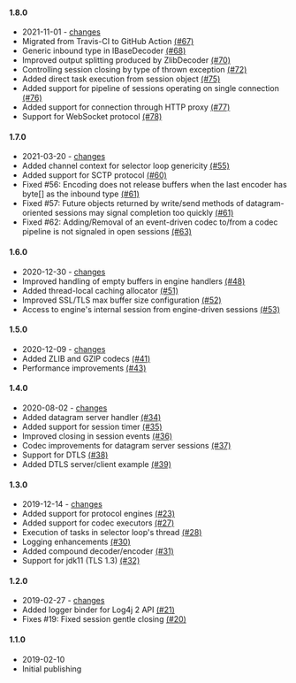 #### 1.8.0
 - 2021-11-01 - [changes](https://github.com/snf4j/snf4j/compare/v1.7.0...v1.8.0)
 - Migrated from Travis-CI to GitHub Action [(#67)](https://github.com/snf4j/snf4j/pull/67)
 - Generic inbound type in IBaseDecoder [(#68)](https://github.com/snf4j/snf4j/pull/68)
 - Improved output splitting produced by ZlibDecoder [(#70)](https://github.com/snf4j/snf4j/pull/70)
 - Controlling session closing by type of thrown exception [(#72)](https://github.com/snf4j/snf4j/pull/72)
 - Added direct task execution from session object [(#75)](https://github.com/snf4j/snf4j/pull/75)
 - Added support for pipeline of sessions operating on single connection [(#76)](https://github.com/snf4j/snf4j/pull/76)
 - Added support for connection through HTTP proxy [(#77)](https://github.com/snf4j/snf4j/pull/77)
 - Support for WebSocket protocol [(#78)](https://github.com/snf4j/snf4j/pull/78)

#### 1.7.0
 - 2021-03-20 - [changes](https://github.com/snf4j/snf4j/compare/v1.6.0...v1.7.0)
 - Added channel context for selector loop genericity [(#55)](https://github.com/snf4j/snf4j/pull/55)
 - Added support for SCTP protocol [(#60)](https://github.com/snf4j/snf4j/pull/60)
 - Fixed #56: Encoding does not release buffers when the last encoder has byte[] as the inbound type [(#61)](https://github.com/snf4j/snf4j/pull/61)
 - Fixed #57: Future objects returned by write/send methods of datagram-oriented sessions may signal completion too quickly [(#61)](https://github.com/snf4j/snf4j/pull/61)
 - Fixed #62: Adding/Removal of an event-driven codec to/from a codec pipeline is not signaled in open sessions [(#63)](https://github.com/snf4j/snf4j/pull/63)
 
#### 1.6.0
 - 2020-12-30 - [changes](https://github.com/snf4j/snf4j/compare/v1.5.0...v1.6.0)
 - Improved handling of empty buffers in engine handlers [(#48)](https://github.com/snf4j/snf4j/pull/48)
 - Added thread-local caching allocator [(#51)](https://github.com/snf4j/snf4j/pull/51)
 - Improved SSL/TLS max buffer size configuration [(#52)](https://github.com/snf4j/snf4j/pull/52)
 - Access to engine's internal session from engine-driven sessions [(#53)](https://github.com/snf4j/snf4j/pull/53)

#### 1.5.0
 - 2020-12-09 - [changes](https://github.com/snf4j/snf4j/compare/v1.4.0...v1.5.0)
 - Added ZLIB and GZIP codecs [(#41)](https://github.com/snf4j/snf4j/pull/41)
 - Performance improvements [(#43)](https://github.com/snf4j/snf4j/pull/43)

#### 1.4.0
 - 2020-08-02 - [changes](https://github.com/snf4j/snf4j/compare/v1.3.0...v1.4.0)
 - Added datagram server handler [(#34)](https://github.com/snf4j/snf4j/pull/34)
 - Added support for session timer [(#35)](https://github.com/snf4j/snf4j/pull/35)
 - Improved closing in session events [(#36)](https://github.com/snf4j/snf4j/pull/36)
 - Codec improvements for datagram server sessions [(#37)](https://github.com/snf4j/snf4j/pull/37)
 - Support for DTLS [(#38)](https://github.com/snf4j/snf4j/pull/38)
 - Added DTLS server/client example [(#39)](https://github.com/snf4j/snf4j/pull/39)

#### 1.3.0
 - 2019-12-14 - [changes](https://github.com/snf4j/snf4j/compare/v1.2.0...v1.3.0)
 - Added support for protocol engines [(#23)](https://github.com/snf4j/snf4j/pull/23)
 - Added support for codec executors [(#27)](https://github.com/snf4j/snf4j/pull/27)
 - Execution of tasks in selector loop's thread [(#28)](https://github.com/snf4j/snf4j/pull/28)
 - Logging enhancements [(#30)](https://github.com/snf4j/snf4j/pull/30)
 - Added compound decoder/encoder [(#31)](https://github.com/snf4j/snf4j/pull/31)
 - Support for jdk11 (TLS 1.3) [(#32)](https://github.com/snf4j/snf4j/pull/32)
 
#### 1.2.0
 - 2019-02-27 - [changes](https://github.com/snf4j/snf4j/compare/v1.1.0...v1.2.0)
 - Added logger binder for Log4j 2 API [(#21)](https://github.com/snf4j/snf4j/pull/21)
 - Fixes #19: Fixed session gentle closing [(#20)](https://github.com/snf4j/snf4j/pull/20)
 
 #### 1.1.0
 - 2019-02-10 
 - Initial publishing
